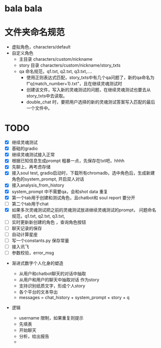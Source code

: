 # bala bala 
# 文件夹命名规范
- 虚拟角色，characters/default
- 自定义角色 
  - 主目录 characters/custom/nickname
  - story 目录 characters/custom/nickname/story_txts
  - qa 命名规范，q1.txt, q2.txt, q3.txt,....
    - 使用正则表达式匹配，story_txts中有几个qa问题了，新的qa命名为 f"q{match_number+1}.txt"，且在继续灵魂测试时
    - 创建该文件，写入新的灵魂测试的问题，在继续灵魂测试也要去从story_txts中去读取。
    - double_chat 时，要把用户选择的新的灵魂测试答案写入匹配的最后一个文件中。
# TODO
- [x] 继续灵魂测试
- [x] 基础的gradio
- [x] 继续灵魂测试接入正常
- [x] 根据已知信息生成prompt
      粗暴一点，先保存在txt吧，hhhh
- [x] 先聊上，再考虑存储
- [x] 接入soul test, gradio启动时，下载所有chromadb，选中角色后，生成新建角色的system_prompt, 开启双人对话
- [x] 接入analysis_from_history
- [x] system_prompt 中不需要qa，会和shot data 重复
- [x] 第一个tab用于创建和测试角色，且chatbot和 soul report 要分开
- [ ] 第二个tab用于chat
- [x] 如果多次灵魂测试把之前的灵魂测试放进继续灵魂测试的prompt，
      问题命名规范，q1.txt, q2.txt, q3.txt, 
- [ ] 实时更新新创建的角色 ，查询角色按钮
- [ ] 聊天记录的保存
- [ ] 自动计算星座
- [ ] 写一个constants.py 保存常量
- [ ] 接入讯飞
- [ ] 参数校验，error_msg 
  
- 渐进式数字个人化身的塑造
  - 从用户和chatbot聊天的对话中抽取
  - 从用户和用户的聊天中抽取对话 作为story
  - 支持识别纸质文字，形成个人story
  - 各个平台的文本导出
  - messages = chat_history + system_prompt + story + q

- 逻辑
  - username 限制，如果重复则提示
  - 先填表
  - 开始聊天
  - 分析，给出报告
  - 